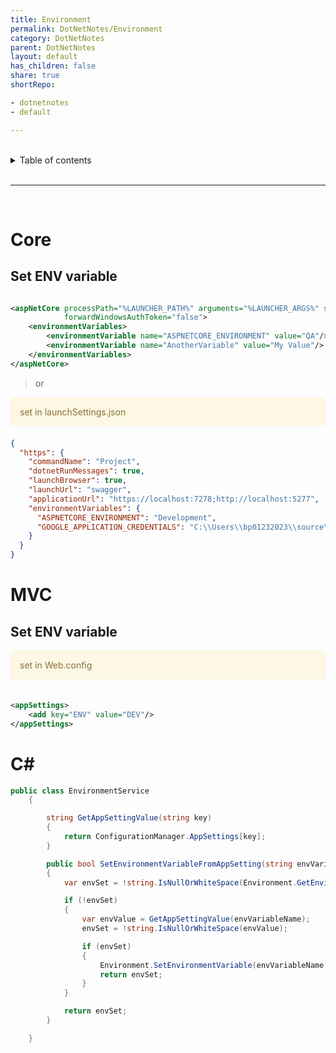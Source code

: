 ```yaml
---
title: Environment
permalink: DotNetNotes/Environment
category: DotNetNotes
parent: DotNetNotes
layout: default
has_children: false
share: true
shortRepo:

- dotnetnotes
- default

---
```


<br/>

<details markdown="block">    
<summary>    
Table of contents    
</summary>    
{: .text-delta }    
1. TOC    
{:toc}    
</details>

<br/>

---

<br/>

# Core

## Set ENV variable

```xml

<aspNetCore processPath="%LAUNCHER_PATH%" arguments="%LAUNCHER_ARGS%" stdoutLogEnabled="false" stdoutLogFile=".\logs\stdout"
            forwardWindowsAuthToken="false">
    <environmentVariables>
        <environmentVariable name="ASPNETCORE_ENVIRONMENT" value="QA"/>
        <environmentVariable name="AnotherVariable" value="My Value"/>
    </environmentVariables>
</aspNetCore>
```

> or

<div style="padding: 15px; margin-bottom: 20px; border-radius: 4px; color: #8a6d3b;; background-color: #fcf8e3; border-color: #faebcc;">            
    set in launchSettings.json       
</div>

```json
{
  "https": {
    "commandName": "Project",
    "dotnetRunMessages": true,
    "launchBrowser": true,
    "launchUrl": "swagger",
    "applicationUrl": "https://localhost:7278;http://localhost:5277",
    "environmentVariables": {
      "ASPNETCORE_ENVIRONMENT": "Development",
      "GOOGLE_APPLICATION_CREDENTIALS": "C:\\Users\\bp01232023\\source\\repos\\GoogleCloudLogging\\application_default_credentials.json"
    }
  }
}
```

# MVC

## Set ENV variable

<div style="padding: 15px; margin-bottom: 20px; border-radius: 4px; color: #8a6d3b;; background-color: #fcf8e3; border-color: #faebcc;">            
    set in Web.config       
</div>

```xml

<appSettings>
    <add key="ENV" value="DEV"/>
</appSettings>
```

# C#

```csharp
public class EnvironmentService
    {

        string GetAppSettingValue(string key)
        {
            return ConfigurationManager.AppSettings[key];
        }

        public bool SetEnvironmentVariableFromAppSetting(string envVariableName)
        {
            var envSet = !string.IsNullOrWhiteSpace(Environment.GetEnvironmentVariable(envVariableName));

            if (!envSet)
            {
                var envValue = GetAppSettingValue(envVariableName);
                envSet = !string.IsNullOrWhiteSpace(envValue);

                if (envSet)
                {
                    Environment.SetEnvironmentVariable(envVariableName, envValue);
                    return envSet;
                }
            }

            return envSet;
        }

    }
```